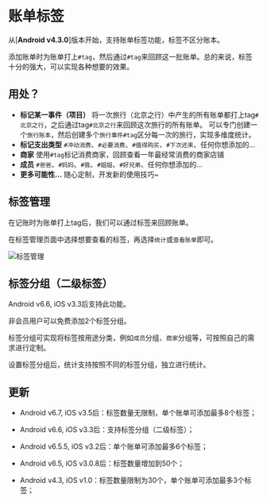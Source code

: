 # 账单标签

从[**Android v4.3.0**]版本开始，支持账单标签功能，标签不区分账本。

添加账单时为账单打上`#tag`，然后通过`#tag`来回顾这一批账单。总的来说，标签十分的强大，可以实现各种想要的效果。

## 用处？

- **标记某一事件（项目）** 将一次旅行（北京之行）中产生的所有账单都打上tag`#北京之行`，之后通过tag`#北京之行`来回顾这次旅行的所有账单。 可以专门创建一个`旅行账本`，然后创建多个`旅行事件#tag`区分每一次的旅行，实现多维度统计。
- **标记支出类型** `#冲动消费`、`#必要消费`、`#值得购买`、`#下次还来`、任何你想添加的...
- **商家** 使用`#tag`标记消费商家，回顾查看一年最经常消费的商家店铺
- **成员** `#爸爸`、`#妈妈`、`#我`、`#姐姐`、`#好兄弟`、任何你想添加的...
- **更多可能性...** 随心定制，开发新的使用技巧~

## 标签管理

在记账时为账单打上tag后，我们可以通过标签来回顾账单。

在标签管理页面中选择想要查看的标签，再选择`统计`或`查看账单`即可。

![标签管理](https://z3.ax1x.com/2021/09/01/hBxBwQ.png)

## 标签分组（二级标签）

Android v6.6, iOS v3.3后支持此功能。

非会员用户可以免费添加2个标签分组。

标签分组可实现将标签按用途分类，例如`成员`分组、`商家`分组等，可按照自己的需求进行定制。

设置标签分组后，统计支持按照不同的标签分组，独立进行统计。

## 更新

* Android v6.7, iOS v3.5后：标签数量无限制，单个账单可添加最多8个标签；

* Android v6.6, iOS v3.3后：支持标签分组（二级标签）；

* Android v6.5.5, iOS v3.2后：单个账单可添加最多6个标签；

* Android v6.5, iOS v3.0.8后：标签数量增加到50个；

* Android v4.3, iOS v1.0：标签数量限制为30个，单个账单可添加最多3个标签；
